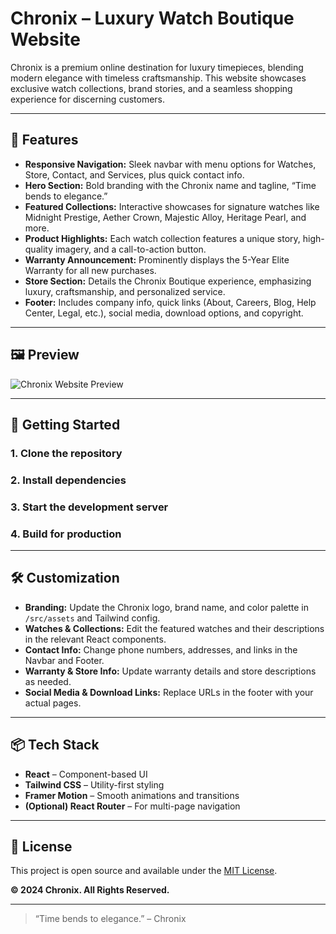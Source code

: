 # Chronix – Luxury Watch Boutique Website

Chronix is a premium online destination for luxury timepieces, blending modern elegance with timeless craftsmanship. This website showcases exclusive watch collections, brand stories, and a seamless shopping experience for discerning customers.

---

## 🌟 Features

- **Responsive Navigation:** Sleek navbar with menu options for Watches, Store, Contact, and Services, plus quick contact info.
- **Hero Section:** Bold branding with the Chronix name and tagline, “Time bends to elegance.”
- **Featured Collections:** Interactive showcases for signature watches like Midnight Prestige, Aether Crown, Majestic Alloy, Heritage Pearl, and more.
- **Product Highlights:** Each watch collection features a unique story, high-quality imagery, and a call-to-action button.
- **Warranty Announcement:** Prominently displays the 5-Year Elite Warranty for all new purchases.
- **Store Section:** Details the Chronix Boutique experience, emphasizing luxury, craftsmanship, and personalized service.
- **Footer:** Includes company info, quick links (About, Careers, Blog, Help Center, Legal, etc.), social media, download options, and copyright.

---

## 🖼️ Preview

![Chronix Website Preview](./screenshot.png) <!-- Replace with your own screenshot -->

---

## 🚀 Getting Started

### 1. Clone the repository


### 2. Install dependencies


### 3. Start the development server


### 4. Build for production


---

## 🛠️ Customization

- **Branding:** Update the Chronix logo, brand name, and color palette in `/src/assets` and Tailwind config.
- **Watches & Collections:** Edit the featured watches and their descriptions in the relevant React components.
- **Contact Info:** Change phone numbers, addresses, and links in the Navbar and Footer.
- **Warranty & Store Info:** Update warranty details and store descriptions as needed.
- **Social Media & Download Links:** Replace URLs in the footer with your actual pages.

---

## 📦 Tech Stack

- **React** – Component-based UI
- **Tailwind CSS** – Utility-first styling
- **Framer Motion** – Smooth animations and transitions
- **(Optional) React Router** – For multi-page navigation

---

## 📄 License

This project is open source and available under the [MIT License](LICENSE).


**© 2024 Chronix. All Rights Reserved.**

---

> “Time bends to elegance.” – Chronix
